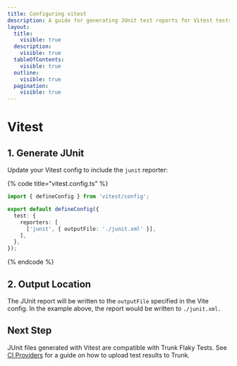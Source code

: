 ```yaml
---
title: Configuring vitest
description: A guide for generating JUnit test reports for Vitest tests
layout:
  title:
    visible: true
  description:
    visible: true
  tableOfContents:
    visible: true
  outline:
    visible: true
  pagination:
    visible: true
---
```


# Vitest

## 1. Generate JUnit

Update your Vitest config to include the `junit` reporter:

{% code title="vitest.config.ts" %}
```typescript
import { defineConfig } from 'vitest/config';

export default defineConfig({
  test: {
    reporters: [
      ['junit', { outputFile: './junit.xml' }],
    ],
  },
});
```
{% endcode %}

## 2. Output Location

The JUnit report will be written to the `outputFile` specified in the Vite config. In the example above, the report would be written to `./junit.xml.`

## Next Step

JUnit files generated with Vitest are compatible with Trunk Flaky Tests. See [CI Providers](https://docs.trunk.io/flaky-tests/ci-providers) for a guide on how to upload test results to Trunk.
